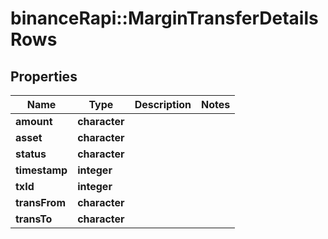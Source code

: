 # binanceRapi::MarginTransferDetailsRows


## Properties
Name | Type | Description | Notes
------------ | ------------- | ------------- | -------------
**amount** | **character** |  | 
**asset** | **character** |  | 
**status** | **character** |  | 
**timestamp** | **integer** |  | 
**txId** | **integer** |  | 
**transFrom** | **character** |  | 
**transTo** | **character** |  | 


